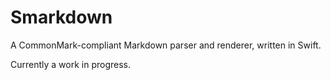# Smarkdown

A CommonMark-compliant Markdown parser and renderer, written in Swift.

Currently a work in progress.
